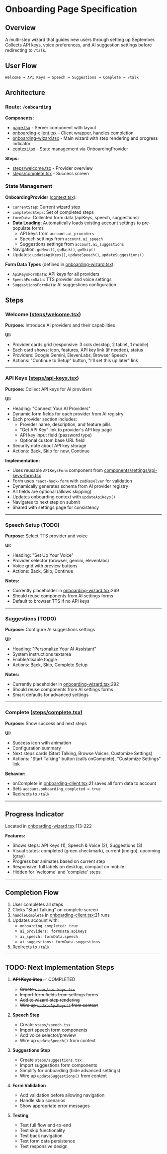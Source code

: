 # Onboarding Page Specification

## Overview

A multi-step wizard that guides new users through setting up September. Collects API keys, voice preferences, and AI suggestion settings before redirecting to `/talk`.

## User Flow

```
Welcome → API Keys → Speech → Suggestions → Complete → /talk
```

## Architecture

### Route: `/onboarding`

**Components:**
- [page.tsx](../app/onboarding/page.tsx) - Server component with layout
- [onboarding-client.tsx](../app/onboarding/onboarding-client.tsx) - Client wrapper, handles completion
- [onboarding-wizard.tsx](../app/onboarding/onboarding-wizard.tsx) - Main wizard with step rendering and progress indicator
- [context.tsx](../app/onboarding/context.tsx) - State management via OnboardingProvider

**Steps:**
- [steps/welcome.tsx](../app/onboarding/steps/welcome.tsx) - Provider overview
- [steps/complete.tsx](../app/onboarding/steps/complete.tsx) - Success screen

### State Management

**OnboardingProvider** ([context.tsx](../app/onboarding/context.tsx)):
- `currentStep`: Current wizard step
- `completedSteps`: Set of completed steps
- `formData`: Collected form data (apiKeys, speech, suggestions)
- **Data Loading**: Automatically loads existing account settings to pre-populate forms
  - API keys from `account.ai_providers`
  - Speech settings from `account.ai_speech`
  - Suggestions settings from `account.ai_suggestions`
- Navigation: `goNext()`, `goBack()`, `goSkip()`
- Updates: `updateApiKeys()`, `updateSpeech()`, `updateSuggestions()`

**Form Data Types** (defined in [onboarding-wizard.tsx](../app/onboarding/onboarding-wizard.tsx)):
- `ApiKeysFormData`: API keys for all providers
- `SpeechFormData`: TTS provider and voice settings
- `SuggestionsFormData`: AI suggestions configuration

## Steps

### Welcome ([steps/welcome.tsx](../app/onboarding/steps/welcome.tsx))

**Purpose:** Introduce AI providers and their capabilities

**UI:**
- Provider cards grid (responsive: 3 cols desktop, 2 tablet, 1 mobile)
- Each card shows: icon, features, API key link (if needed), status
- Providers: Google Gemini, ElevenLabs, Browser Speech
- Actions: "Continue to Setup" button, "I'll set this up later" link

---

### API Keys ([steps/api-keys.tsx](../app/onboarding/steps/api-keys.tsx))

**Purpose:** Collect API keys for AI providers

**UI:**
- Heading: "Connect Your AI Providers"
- Dynamic form fields for each provider from AI registry
- Each provider section includes:
  - Provider name, description, and feature pills
  - "Get API Key" link to provider's API key page
  - API key input field (password type)
  - Optional custom base URL field
- Security note about API key storage
- Actions: Back, Skip for now, Continue

**Implementation:**
- Uses reusable `APIKeysForm` component from [components/settings/api-keys-form.tsx](../components/settings/api-keys-form.tsx)
- Form uses `react-hook-form` with `zodResolver` for validation
- Dynamically generates schema from AI provider registry
- All fields are optional (allows skipping)
- Updates onboarding context with `updateApiKeys()`
- Navigates to next step on submit
- Shared with settings page for consistency

---

### Speech Setup (TODO)

**Purpose:** Select TTS provider and voice

**UI:**
- Heading: "Set Up Your Voice"
- Provider selector (browser, gemini, elevenlabs)
- Voice grid with preview buttons
- Actions: Back, Skip, Continue

**Notes:**
- Currently placeholder in [onboarding-wizard.tsx](../app/onboarding/onboarding-wizard.tsx):269
- Should reuse components from AI settings forms
- Default to browser TTS if no API keys

---

### Suggestions (TODO)

**Purpose:** Configure AI suggestions settings

**UI:**
- Heading: "Personalize Your AI Assistant"
- System instructions textarea
- Enable/disable toggle
- Actions: Back, Skip, Complete Setup

**Notes:**
- Currently placeholder in [onboarding-wizard.tsx](../app/onboarding/onboarding-wizard.tsx):292
- Should reuse components from AI settings forms
- Smart defaults for advanced settings

---

### Complete ([steps/complete.tsx](../app/onboarding/steps/complete.tsx))

**Purpose:** Show success and next steps

**UI:**
- Success icon with animation
- Configuration summary
- Next steps cards (Start Talking, Browse Voices, Customize Settings)
- Actions: "Start Talking" button (calls onComplete), "Customize Settings" link

**Behavior:**
- onComplete in [onboarding-client.tsx](../app/onboarding/onboarding-client.tsx):21 saves all form data to account
- Sets `account.onboarding_completed = true`
- Redirects to `/talk`

---

## Progress Indicator

Located in [onboarding-wizard.tsx](../app/onboarding/onboarding-wizard.tsx):113-222

**Features:**
- Shows steps: API Keys (1), Speech & Voice (2), Suggestions (3)
- Visual states: completed (green checkmark), current (indigo), upcoming (gray)
- Progress bar animates based on current step
- Responsive: full labels on desktop, compact on mobile
- Hidden for 'welcome' and 'complete' steps

---

## Completion Flow

1. User completes all steps
2. Clicks "Start Talking" on complete screen
3. `handleComplete` in [onboarding-client.tsx](../app/onboarding/onboarding-client.tsx):21 runs
4. Updates account with:
   - `onboarding_completed: true`
   - `ai_providers: formData.apiKeys`
   - `ai_speech: formData.speech`
   - `ai_suggestions: formData.suggestions`
5. Redirects to `/talk`

---

## TODO: Next Implementation Steps

1. ~~**API Keys Step**~~ ✅ COMPLETED
   - ~~Create `steps/api-keys.tsx`~~
   - ~~Import form fields from settings forms~~
   - ~~Add to wizard step rendering~~
   - ~~Wire up `updateApiKeys()` from context~~

2. **Speech Step**
   - Create `steps/speech.tsx`
   - Import speech form components
   - Add voice selector/preview
   - Wire up `updateSpeech()` from context

3. **Suggestions Step**
   - Create `steps/suggestions.tsx`
   - Import suggestions form components
   - Simplify for onboarding (hide advanced settings)
   - Wire up `updateSuggestions()` from context

4. **Form Validation**
   - Add validation before allowing navigation
   - Handle skip scenarios
   - Show appropriate error messages

5. **Testing**
   - Test full flow end-to-end
   - Test skip functionality
   - Test back navigation
   - Test form data persistence
   - Test responsive design
